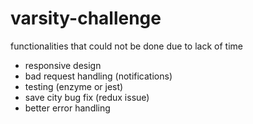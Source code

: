 # varsity-challenge

functionalities that could not be done due to lack of time

- responsive design
- bad request handling (notifications)
- testing (enzyme or jest)
- save city bug fix (redux issue)
- better error handling

